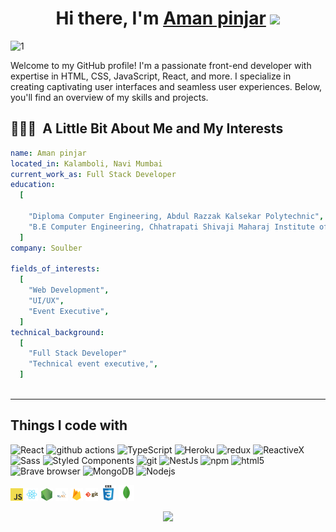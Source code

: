 <h1 align="center">Hi there, I'm <a href="[www.linkedin.com/in/aman-pinjar](https://www.linkedin.com/in/aman-pinjar/)" target="#">Aman pinjar</a>
  <img src="https://github.com/blackcater/blackcater/raw/main/images/Hi.gif" height="32" /></h1>

![1](https://github.com/amanpinjar/amanpinjar/assets/40684802/9c986eb6-618e-4513-a71f-13704d07acfb)

Welcome to my GitHub profile! I'm a passionate front-end developer with expertise in HTML, CSS, JavaScript, React, and more. I specialize in creating captivating user interfaces and seamless user experiences. Below, you'll find an overview of my skills and projects.
</a>



<h2> 👨🏻‍💻 &nbsp;A Little Bit About Me and My Interests</h2>

```yaml
name: Aman pinjar
located_in: Kalamboli, Navi Mumbai
current_work_as: Full Stack Developer
education:
  [

    "Diploma Computer Engineering, Abdul Razzak Kalsekar Polytechnic",
    "B.E Computer Engineering, Chhatrapati Shivaji Maharaj Institute of Technology",
  ]
company: Soulber

fields_of_interests:
  [
    "Web Development",
    "UI/UX",
    "Event Executive",
  ]
technical_background:
  [
    "Full Stack Developer"
    "Technical event executive,",
  ]
  
```
  
---  

## Things I code with
<p>
  <img alt="React" src="https://img.shields.io/badge/-React-45b8d8?style=flat-square&logo=react&logoColor=white" />
  <img alt="github actions" src="https://img.shields.io/badge/-Github_Actions-2088FF?style=flat-square&logo=github-actions&logoColor=white" />
  <img alt="TypeScript" src="https://img.shields.io/badge/-TypeScript-007ACC?style=flat-square&logo=typescript&logoColor=white" />
  <img alt="Heroku" src="https://img.shields.io/badge/-Heroku-430098?style=flat-square&logo=heroku&logoColor=white" />
  <img alt="redux" src="https://img.shields.io/badge/-Redux-764ABC?style=flat-square&logo=redux&logoColor=white" />
  <img alt="ReactiveX" src="https://img.shields.io/badge/-RxJs-B7178C?style=flat-square&logo=reactivex&logoColor=white" />
  <img alt="Sass" src="https://img.shields.io/badge/-Sass-CC6699?style=flat-square&logo=sass&logoColor=white" />
  <img alt="Styled Components" src="https://img.shields.io/badge/-Styled_Components-db7092?style=flat-square&logo=styled-components&logoColor=white" />
  <img alt="git" src="https://img.shields.io/badge/-Git-F05032?style=flat-square&logo=git&logoColor=white" />
  <img alt="NestJs" src="https://img.shields.io/badge/-NestJs-ea2845?style=flat-square&logo=nestjs&logoColor=white" />
  <img alt="npm" src="https://img.shields.io/badge/-NPM-CB3837?style=flat-square&logo=npm&logoColor=white" />
  <img alt="html5" src="https://img.shields.io/badge/-HTML5-E34F26?style=flat-square&logo=html5&logoColor=white" />
  <img alt="Brave browser" src="https://img.shields.io/badge/-Brave_Browser-FB542B?style=flat-square&logo=brave&logoColor=white" />
  <img alt="MongoDB" src="https://img.shields.io/badge/-MongoDB-13aa52?style=flat-square&logo=mongodb&logoColor=white" />
  <img alt="Nodejs" src="https://img.shields.io/badge/-Nodejs-43853d?style=flat-square&logo=Node.js&logoColor=white" />

<code><img height="20" src="https://raw.githubusercontent.com/github/explore/80688e429a7d4ef2fca1e82350fe8e3517d3494d/topics/javascript/javascript.png"></code>
<code><img height="20" src="https://raw.githubusercontent.com/github/explore/80688e429a7d4ef2fca1e82350fe8e3517d3494d/topics/react/react.png"></code>
<code><img height="20" src="https://raw.githubusercontent.com/github/explore/80688e429a7d4ef2fca1e82350fe8e3517d3494d/topics/nodejs/nodejs.png"></code>
<code><img height="20" src="https://raw.githubusercontent.com/github/explore/80688e429a7d4ef2fca1e82350fe8e3517d3494d/topics/mysql/mysql.png"></code>
<code><img height="20" src="https://raw.githubusercontent.com/github/explore/80688e429a7d4ef2fca1e82350fe8e3517d3494d/topics/firebase/firebase.png"></code>
<code><img height="20" src="https://raw.githubusercontent.com/github/explore/80688e429a7d4ef2fca1e82350fe8e3517d3494d/topics/git/git.png"></code>
<code><img src="https://raw.githubusercontent.com/devicons/devicon/master/icons/css3/css3-original-wordmark.svg" alt="css3" width="25" height="25" /></code>
<code><img src="https://raw.githubusercontent.com/devicons/devicon/master/icons/mongodb/mongodb-original.svg" alt="mongodb" width="25" height="25" /></code>
  
</p>



<p align="center">
  <img src="https://capsule-render.vercel.app/api?type=waving&color=gradient&height=100&section=footer"/>
</p>

